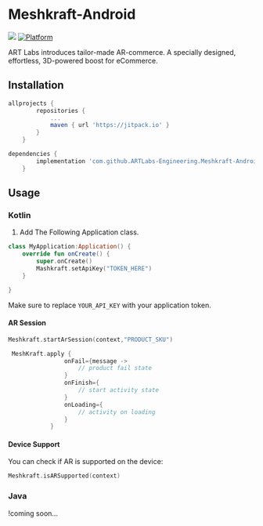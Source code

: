 # Meshkraft-Android
[![](https://jitpack.io/v/ARTLabs-Engineering/Meshkraft-Android.svg)](https://jitpack.io/#ARTLabs-Engineering/Meshkraft-Android)
[![Platform](https://img.shields.io/badge/Platform-Android-green)](https://cocoapods.org/pods/Meshkraft)

ART Labs introduces tailor-made AR-commerce. A specially designed, effortless, 3D-powered boost for eCommerce.

## Installation
```gradle
allprojects {
		repositories {
			...
			maven { url 'https://jitpack.io' }
		}
	}
```

```gradle
dependencies {
        implementation 'com.github.ARTLabs-Engineering.Meshkraft-Android:meshkraft:1.3.0'
	}
```

## Usage

### Kotlin
1. Add The Following Application class.
```Kotlin
class MyApplication:Application() {
    override fun onCreate() {
        super.onCreate()
        Mashkraft.setApiKey("TOKEN_HERE")
    }

}
```
Make sure to replace `YOUR_API_KEY` with your application token.


#### AR Session

```Kotlin
Meshkraft.startArSession(context,"PRODUCT_SKU")
```


```Kotlin
 MeshKraft.apply {
                onFail={message ->
                    // product fail state
                }
                onFinish={
                    // start activity state
                }
                onLoading={
                    // activity on loading
                }
            }
```

#### Device Support

You can check if AR is supported on the device:

```Kotlin
Meshkraft.isARSupported(context)
```

### Java
 !coming soon...